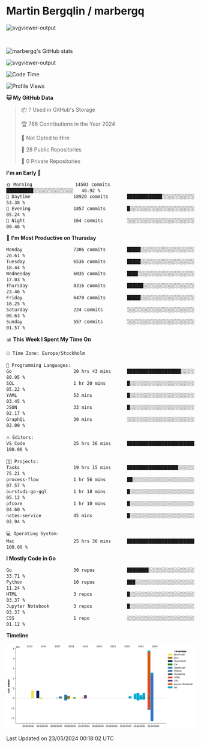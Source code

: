 # Martin Bergqlin / marbergq

![svgviewer-output](https://user-images.githubusercontent.com/2405410/206014777-22d41ecb-c24f-421d-b7d9-bba2cb5bb0de.svg)

<br>

<!--- [![Martin's Week](https://github-readme-stats.vercel.app/api/wakatime?username=marbergq&theme=dark)](https://github.com/anuraghazra/github-readme-stats) -->

![marbergq's GitHub stats](https://github-readme-stats.vercel.app/api?username=marbergq&count_private=true&show_icons=true)

![svgviewer-output](https://wakatime.com/badge/user/3f0a2069-6683-4e19-9a4a-7d21ea815067.svg)

<!--START_SECTION:waka-->
![Code Time](http://img.shields.io/badge/Code%20Time-4%2C074%20hrs%2036%20mins-blue)

![Profile Views](http://img.shields.io/badge/Profile%20Views-0-blue)

**🐱 My GitHub Data** 

> 📦 ? Used in GitHub's Storage 
 > 
> 🏆 786 Contributions in the Year 2024
 > 
> 🚫 Not Opted to Hire
 > 
> 📜 28 Public Repositories 
 > 
> 🔑 0 Private Repositories 
 > 
**I'm an Early 🐤** 

```text
🌞 Morning                14503 commits       ██████████░░░░░░░░░░░░░░░   40.92 % 
🌆 Daytime                18920 commits       █████████████░░░░░░░░░░░░   53.38 % 
🌃 Evening                1857 commits        █░░░░░░░░░░░░░░░░░░░░░░░░   05.24 % 
🌙 Night                  164 commits         ░░░░░░░░░░░░░░░░░░░░░░░░░   00.46 % 
```
📅 **I'm Most Productive on Thursday** 

```text
Monday                   7306 commits        █████░░░░░░░░░░░░░░░░░░░░   20.61 % 
Tuesday                  6536 commits        █████░░░░░░░░░░░░░░░░░░░░   18.44 % 
Wednesday                6035 commits        ████░░░░░░░░░░░░░░░░░░░░░   17.03 % 
Thursday                 8316 commits        ██████░░░░░░░░░░░░░░░░░░░   23.46 % 
Friday                   6470 commits        █████░░░░░░░░░░░░░░░░░░░░   18.25 % 
Saturday                 224 commits         ░░░░░░░░░░░░░░░░░░░░░░░░░   00.63 % 
Sunday                   557 commits         ░░░░░░░░░░░░░░░░░░░░░░░░░   01.57 % 
```


📊 **This Week I Spent My Time On** 

```text
🕑︎ Time Zone: Europe/Stockholm

💬 Programming Languages: 
Go                       20 hrs 43 mins      ████████████████████░░░░░   80.95 % 
SQL                      1 hr 20 mins        █░░░░░░░░░░░░░░░░░░░░░░░░   05.22 % 
YAML                     53 mins             █░░░░░░░░░░░░░░░░░░░░░░░░   03.45 % 
JSON                     33 mins             █░░░░░░░░░░░░░░░░░░░░░░░░   02.17 % 
GraphQL                  30 mins             ░░░░░░░░░░░░░░░░░░░░░░░░░   02.00 % 

🔥 Editors: 
VS Code                  25 hrs 36 mins      █████████████████████████   100.00 % 

🐱‍💻 Projects: 
Tasks                    19 hrs 15 mins      ███████████████████░░░░░░   75.21 % 
process-flow             1 hr 56 mins        ██░░░░░░░░░░░░░░░░░░░░░░░   07.57 % 
ourstudi-go-gql          1 hr 18 mins        █░░░░░░░░░░░░░░░░░░░░░░░░   05.12 % 
pfcore                   1 hr 10 mins        █░░░░░░░░░░░░░░░░░░░░░░░░   04.60 % 
notes-service            45 mins             █░░░░░░░░░░░░░░░░░░░░░░░░   02.94 % 

💻 Operating System: 
Mac                      25 hrs 36 mins      █████████████████████████   100.00 % 
```

**I Mostly Code in Go** 

```text
Go                       30 repos            ████████░░░░░░░░░░░░░░░░░   33.71 % 
Python                   10 repos            ███░░░░░░░░░░░░░░░░░░░░░░   11.24 % 
HTML                     3 repos             █░░░░░░░░░░░░░░░░░░░░░░░░   03.37 % 
Jupyter Notebook         3 repos             █░░░░░░░░░░░░░░░░░░░░░░░░   03.37 % 
CSS                      1 repo              ░░░░░░░░░░░░░░░░░░░░░░░░░   01.12 % 
```



**Timeline**

![Lines of Code chart](https://raw.githubusercontent.com/marbergq/marbergq/main/assets/bar_graph.png)


 Last Updated on 23/05/2024 00:18:02 UTC
<!--END_SECTION:waka-->
